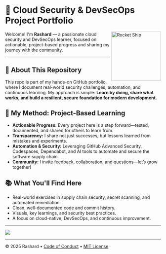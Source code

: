 # 🚀 Cloud Security & DevSecOps Project Portfolio

<img src="https://img.icons8.com/ios-filled/250/rocket--v1.png" align="right" height="160px" alt="Rocket Ship" />

Welcome! I'm **Rashard** — a passionate cloud security and DevSecOps learner, focused on actionable, project-based progress and sharing my journey with the community.

---

## 👋 About This Repository
This repo is part of my hands-on GitHub portfolio, where I document real-world security challenges, automation, and continuous learning. My approach is simple:
**Learn by doing, share what works, and build a resilient, secure foundation for modern development.**

## 🌱 My Method: Project-Based Learning
- **Actionable Progress:** Every project here is a step forward—tested, documented, and shared for others to learn from.
- **Transparency:** I share not just successes, but lessons learned from mistakes and experiments.
- **Automation & Security:** Leveraging GitHub Advanced Security, Codespaces, Dependabot, and AI tools to automate and secure the software supply chain.
- **Community:** I invite feedback, collaboration, and questions—let’s grow together!

## 📚 What You'll Find Here
- Real-world exercises in supply chain security, secret scanning, and automated remediation.
- Clean, well-documented code and commit history.
- Visuals, key learnings, and security best practices.
- A focus on cloud-native, DevSecOps, and continuous improvement.

---

[![](https://img.shields.io/badge/Go%20to%20Exercise-%E2%86%92-1f883d?style=for-the-badge&logo=github&labelColor=197935)](https://github.com/FlightSchool-io/skills-secure-repository-supply-chain/issues/1)

---

© 2025 Rashard • [Code of Conduct](https://www.contributor-covenant.org/version/2/1/code_of_conduct/code_of_conduct.md) • [MIT License](https://gh.io/mit)

